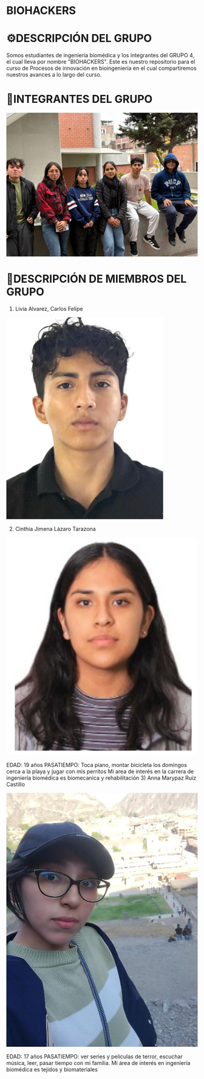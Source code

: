 # BIOHACKERS

# ⚙DESCRIPCIÓN DEL GRUPO
Somos estudiantes de ingeniería biomédica y los integrantes del GRUPO 4, el cual lleva por nombre "BIOHACKERS". Este es nuestro repositorio para el curso de Procesos de innovación en bioingeniería en el cual compartiremos nuestros avances a lo largo del curso.
# 🎇INTEGRANTES DEL GRUPO
![fotogrupal](imagenes/475dc60c-4b9c-4588-8590-42f3f7b7c5ab.jfif)
# 📑DESCRIPCIÓN DE MIEMBROS DEL GRUPO
1) Livia Alvarez, Carlos Felipe

![carlos](imagenes/carlos.jfif)

2) Cinthia Jimena Lázaro Tarazona

![Jimena](imagenes/jimena.jfif)

EDAD: 19 años
PASATIEMPO: Toca piano, montar bicicleta los domingos cerca a la playa y jugar con mis perritos
Mi area de interés en la carrera de ingeniería biomédica es biomecanica y rehabilitación
3) Anna Marypaz Ruiz Castillo

![anna](imagenes/anna.jfif)

EDAD: 17 años 
PASATIEMPO: ver series y películas de terror, escuchar música, leer, pasar tiempo con mi familia. 
Mi área de interés en ingeniería biomédica es tejidos y biomateriales
